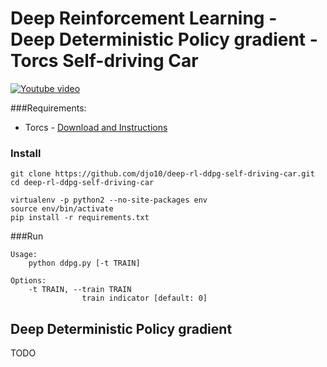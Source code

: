 # Deep Reinforcement Learning - Deep Deterministic Policy gradient - Torcs Self-driving Car

[![Youtube video](http://img.youtube.com/vi/XyvOfroVIwg/0.jpg)](http://www.youtube.com/watch?v=XyvOfroVIwg)

###Requirements:
- Torcs - [Download and Instructions](https://github.com/djo10/gym-torcs)


### Install
```
git clone https://github.com/djo10/deep-rl-ddpg-self-driving-car.git
cd deep-rl-ddpg-self-driving-car

virtualenv -p python2 --no-site-packages env
source env/bin/activate
pip install -r requirements.txt
```

###Run

```
Usage:
    python ddpg.py [-t TRAIN]
    
Options:
    -t TRAIN, --train TRAIN
                train indicator [default: 0]
```


## Deep Deterministic Policy gradient 

TODO